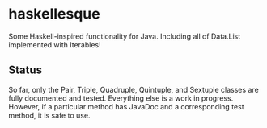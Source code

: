 haskellesque
============

Some Haskell-inspired functionality for Java. Including all of Data.List implemented with Iterables!

Status
----------

So far, only the Pair, Triple, Quadruple, Quintuple, and Sextuple classes are fully documented and tested. Everything
else is a work in progress. However, if a particular method has JavaDoc and a corresponding test method, it is safe to
use.
